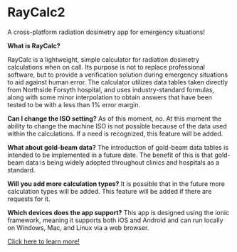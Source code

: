 # RayCalc2
<p>A cross-platform radiation dosimetry app for emergency situations!</p>

<strong>What is RayCalc?</strong>
<p>
RayCalc is a lightweight, simple calculator for radiation dosimetry calculations when on call. Its purpose is not to replace professional software, but to provide a verification solution during emergency situations to aid against human error. The calculator utilizes data tables taken directly from Northside Forsyth hospital, and uses industry-standard formulas, along with some minor interpolation to obtain answers that have been tested to be with a less than 1% error margin.
</p>


<strong>Can I change the ISO setting?</strong>
As of this moment, no. At this moment the ability to change the machine ISO is not possible because of the data used within the calculations. If a need is recognized, this feature will be added.


<strong>What about gold-beam data?</strong>
The introduction of gold-beam data tables is intended to be implemented in a future date. The benefit of this is that gold-beam data is being widely adopted throughout clinics and hospitals as a standard. 


<strong>Will you add more calculation types?</strong>
It is possible that in the future more calculation types will be added. This feature will be added if there are requests for it.


<strong>Which devices does the app support?</strong>
This app is designed using the ionic framework, meaning it supports both iOS and Android and can run locally on Windows, Mac, and Linux via a web browser.

<a href="https://sites.google.com/view/raycalc/home">Click here to learn more!</a>
